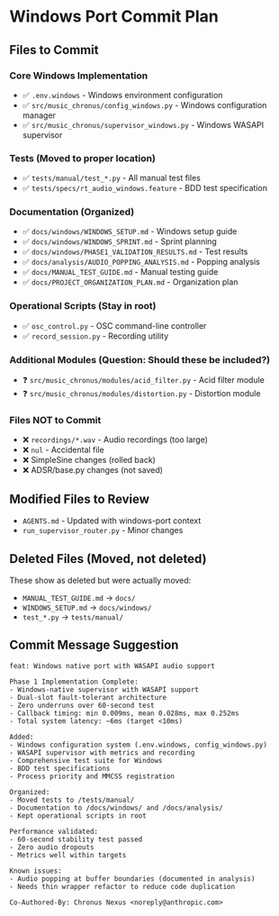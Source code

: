 # Windows Port Commit Plan

## Files to Commit

### Core Windows Implementation
- ✅ `.env.windows` - Windows environment configuration
- ✅ `src/music_chronus/config_windows.py` - Windows configuration manager
- ✅ `src/music_chronus/supervisor_windows.py` - Windows WASAPI supervisor

### Tests (Moved to proper location)
- ✅ `tests/manual/test_*.py` - All manual test files
- ✅ `tests/specs/rt_audio_windows.feature` - BDD test specification

### Documentation (Organized)
- ✅ `docs/windows/WINDOWS_SETUP.md` - Windows setup guide
- ✅ `docs/windows/WINDOWS_SPRINT.md` - Sprint planning
- ✅ `docs/windows/PHASE1_VALIDATION_RESULTS.md` - Test results
- ✅ `docs/analysis/AUDIO_POPPING_ANALYSIS.md` - Popping analysis
- ✅ `docs/MANUAL_TEST_GUIDE.md` - Manual testing guide
- ✅ `docs/PROJECT_ORGANIZATION_PLAN.md` - Organization plan

### Operational Scripts (Stay in root)
- ✅ `osc_control.py` - OSC command-line controller
- ✅ `record_session.py` - Recording utility

### Additional Modules (Question: Should these be included?)
- ❓ `src/music_chronus/modules/acid_filter.py` - Acid filter module
- ❓ `src/music_chronus/modules/distortion.py` - Distortion module

### Files NOT to Commit
- ❌ `recordings/*.wav` - Audio recordings (too large)
- ❌ `nul` - Accidental file
- ❌ SimpleSine changes (rolled back)
- ❌ ADSR/base.py changes (not saved)

## Modified Files to Review
- `AGENTS.md` - Updated with windows-port context
- `run_supervisor_router.py` - Minor changes

## Deleted Files (Moved, not deleted)
These show as deleted but were actually moved:
- `MANUAL_TEST_GUIDE.md` → `docs/`
- `WINDOWS_SETUP.md` → `docs/windows/`
- `test_*.py` → `tests/manual/`

## Commit Message Suggestion

```
feat: Windows native port with WASAPI audio support

Phase 1 Implementation Complete:
- Windows-native supervisor with WASAPI support
- Dual-slot fault-tolerant architecture 
- Zero underruns over 60-second test
- Callback timing: min 0.009ms, mean 0.028ms, max 0.252ms
- Total system latency: ~6ms (target <10ms)

Added:
- Windows configuration system (.env.windows, config_windows.py)
- WASAPI supervisor with metrics and recording
- Comprehensive test suite for Windows
- BDD test specifications
- Process priority and MMCSS registration

Organized:
- Moved tests to /tests/manual/
- Documentation to /docs/windows/ and /docs/analysis/
- Kept operational scripts in root

Performance validated:
- 60-second stability test passed
- Zero audio dropouts
- Metrics well within targets

Known issues:
- Audio popping at buffer boundaries (documented in analysis)
- Needs thin wrapper refactor to reduce code duplication

Co-Authored-By: Chronus Nexus <noreply@anthropic.com>
```